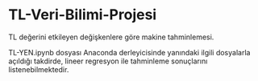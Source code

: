 # TL-Veri-Bilimi-Projesi
TL değerini etkileyen değişkenlere göre makine tahminlemesi.

TL-YEN.ipynb dosyası Anaconda derleyicisinde yanındaki ilgili dosyalarla açıldığı takdirde, lineer regresyon ile tahminleme sonuçlarını
listenebilmektedir.
